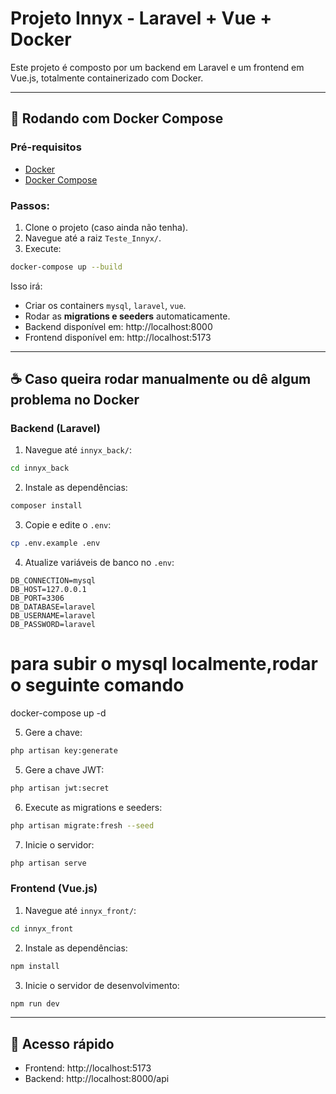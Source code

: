 # Projeto Innyx - Laravel + Vue + Docker

Este projeto é composto por um backend em Laravel e um frontend em Vue.js, totalmente containerizado com Docker.

---

## 🐳 Rodando com Docker Compose

### Pré-requisitos
- [Docker](https://www.docker.com/)
- [Docker Compose](https://docs.docker.com/compose/)

### Passos:

1. Clone o projeto (caso ainda não tenha).
2. Navegue até a raiz `Teste_Innyx/`.
3. Execute:

```bash
docker-compose up --build
```

Isso irá:
- Criar os containers `mysql`, `laravel`, `vue`.
- Rodar as **migrations e seeders** automaticamente.
- Backend disponível em: http://localhost:8000
- Frontend disponível em: http://localhost:5173

---

## ☕ Caso queira rodar manualmente ou dê algum problema no Docker

### Backend (Laravel)

1. Navegue até `innyx_back/`:

```bash
cd innyx_back
```

2. Instale as dependências:

```bash
composer install
```

3. Copie e edite o `.env`:

```bash
cp .env.example .env
```

4. Atualize variáveis de banco no `.env`:

```
DB_CONNECTION=mysql
DB_HOST=127.0.0.1
DB_PORT=3306
DB_DATABASE=laravel
DB_USERNAME=laravel
DB_PASSWORD=laravel
```
# para subir o mysql localmente,rodar  o seguinte comando
  docker-compose up -d

5. Gere a chave:

```bash
php artisan key:generate
```
5. Gere a chave JWT:
```bash
php artisan jwt:secret
```

6. Execute as migrations e seeders:

```bash
php artisan migrate:fresh --seed
```

7. Inicie o servidor:

```bash
php artisan serve
```

### Frontend (Vue.js)

1. Navegue até `innyx_front/`:

```bash
cd innyx_front
```

2. Instale as dependências:

```bash
npm install
```

3. Inicie o servidor de desenvolvimento:

```bash
npm run dev
```

---

## 🧪 Acesso rápido

- Frontend: http://localhost:5173
- Backend: http://localhost:8000/api
